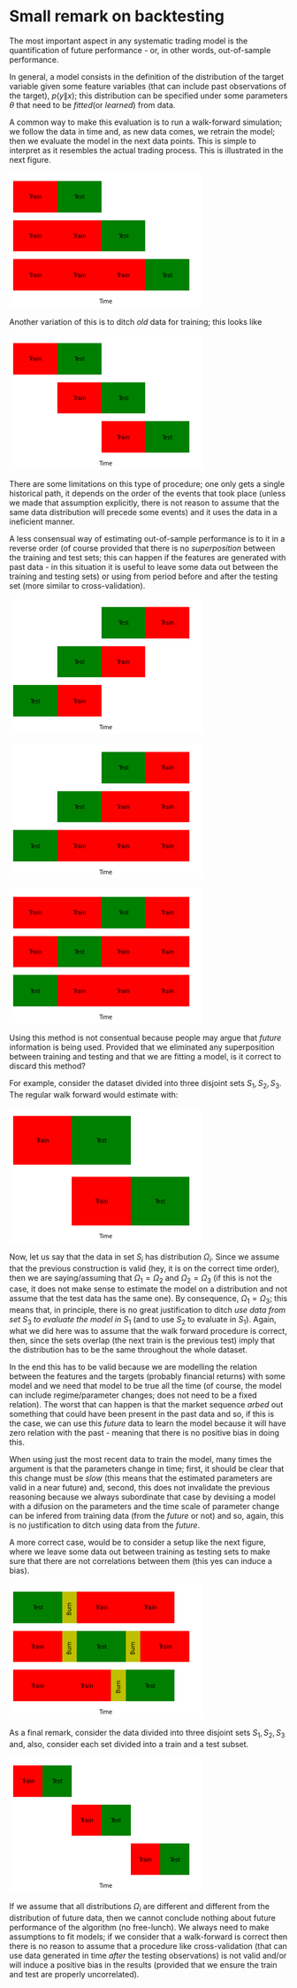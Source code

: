 
# Small remark on backtesting

The most important aspect in any systematic trading model is the quantification of future performance - or, in other words, out-of-sample performance.

In general, a model consists in the definition of the distribution of the target variable given some feature variables (that can include past observations of the target), $p(y\|x)$; this distribution can be specified under some parameters $\theta$ that need to be _fitted_(or _learned_) from data.

A common way to make this evaluation is to run a walk-forward simulation; we follow the data in time and, as new data comes, we retrain the model; then we evaluate the model in the next data points. This is simple to interpret as it resembles the actual trading process. This is illustrated in the next figure.


    
![png](/images/cv_remarks/output_2_0.png)
    


Another variation of this is to ditch _old_ data for training; this looks like


    
![png](/images/cv_remarks/output_4_0.png)
    


There are some limitations on this type of procedure; one only gets a single historical path, it depends on the order of the events that took place (unless we made that assumption explicitly, there is not reason to assume that the same data distribution will precede some events) and it uses the data in a ineficient manner.


A less consensual way of estimating out-of-sample performance is to it in a reverse order (of course provided that there is no _superposition_ between the training and test sets; this can happen if the features are generated with past data - in this situation it is useful to leave some data out between the training and testing sets) or using from period before and after the testing set (more similar to cross-validation).





    
![png](/images/cv_remarks/output_7_0.png)
    



    
![png](/images/cv_remarks/output_7_1.png)
    



    
![png](/images/cv_remarks/output_7_2.png)
    


Using this method is not consentual because people may argue that _future_ information is being used. Provided that we eliminated any superposition between training and testing and that we are fitting a model, is it correct to discard this method? 

For example, consider the dataset divided into three disjoint sets $S_1,S_2,S_3$. The regular walk forward would estimate with:



    
![png](/images/cv_remarks/output_9_0.png)
    


Now, let us say that the data in set $S_i$ has distribution $\Omega_i$. Since we assume that the previous construction is valid (hey, it is on the correct time order), then we are saying/assuming that $\Omega_1=\Omega_2$ and $\Omega_2=\Omega_3$ (if this is not the case, it does not make sense to estimate the model on a distribution and not assume that the test data has the same one). By consequence, $\Omega_1=\Omega_3$; this means that, in principle, there is no great justification to ditch _use data from set_ $S_3$ _to evaluate the model in_ $S_1$ (and to use $S_2$ to evaluate in $S_1$). Again, what we did here was to assume that the walk forward procedure is correct, then, since the sets overlap (the next train is the previous test) imply that the distribution has to be the same throughout the whole dataset. 

In the end this has to be valid because we are modelling the relation between the features and the targets (probably financial returns) with some model and we need that model to be true all the time (of course, the model can include regime/parameter changes; does not need to be a fixed relation). The worst that can happen is that the market sequence _arbed_ out something that could have been present in the past data and so, if this is the case, we can use this _future_ data to learn the model because it will have zero relation with the past - meaning that there is no positive bias in doing this. 


When using just the most recent data to train the model, many times the argument is that the parameters change in time; first, it should be clear that this change must be _slow_ (this means that the estimated parameters are valid in a near future) and, second, this does not invalidate the previous reasoning because we always subordinate that case by devising a model with a difusion on the parameters and the time scale of parameter change can be infered from training data (from the _future_ or not) and so, again, this is no justification to ditch using data from the _future_.

A more correct case, would be to consider a setup like the next figure, where we leave some data out between training as testing sets to make sure that there are not correlations between them (this yes can induce a bias).




    
![png](/images/cv_remarks/output_11_0.png)
    


As a final remark, consider the data divided into three disjoint sets $S_1,S_2,S_3$ and, also, consider each set divided into a train and a test subset.


![png](/images/cv_remarks/output_13_0.png)
    


If we assume that all distributions $\Omega_i$ are different and different from the distribution of future data, then we cannot conclude nothing about future performance of the algorithm (no free-lunch). We always need to make assumptions to fit models; if we consider that a walk-forward is correct then there is no reason to assume that a procedure like cross-validation (that can use data generated in time _after_ the testing observations) is not valid and/or will induce a positive bias in the results (provided that we ensure the train and test are properly uncorrelated).
